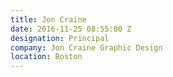 ```yaml
---
title: Jon Craine
date: 2016-11-25 08:55:00 Z
designation: Principal
company: Jon Craine Graphic Design
location: Boston
---
```


